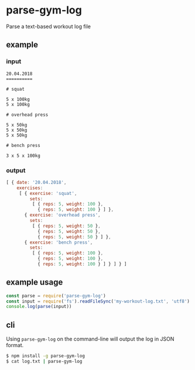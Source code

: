 # parse-gym-log

Parse a text-based workout log file

## example

### input

```
20.04.2018
==========

# squat

5 x 100kg
5 x 100kg

# overhead press

5 x 50kg
5 x 50kg
5 x 50kg

# bench press

3 x 5 x 100kg
```

### output

```js
[ { date: '20.04.2018',
    exercises:
     [ { exercise: 'squat',
         sets:
          [ { reps: 5, weight: 100 },
            { reps: 5, weight: 100 } ] },
       { exercise: 'overhead press',
         sets:
          [ { reps: 5, weight: 50 },
            { reps: 5, weight: 50 },
            { reps: 5, weight: 50 } ] },
       { exercise: 'bench press',
         sets:
          [ { reps: 5, weight: 100 },
            { reps: 5, weight: 100 },
            { reps: 5, weight: 100 } ] } ] } ]
```

## example usage

```js
const parse = require('parse-gym-log')
const input = require('fs').readFileSync('my-workout-log.txt', 'utf8')
console.log(parse(input))
```

## cli

Using `parse-gym-log` on the command-line will output the log in JSON format.

```sh
$ npm install -g parse-gym-log
$ cat log.txt | parse-gym-log
```

